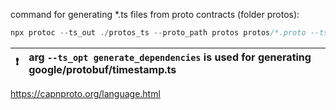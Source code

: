 command for generating *.ts files from proto contracts (folder protos):
```ts
npx protoc --ts_out ./protos_ts --proto_path protos protos/*.proto --ts_opt generate_dependencies
```

❗    | arg `--ts_opt generate_dependencies` is used for generating google/protobuf/timestamp.ts
:---: | :---


https://capnproto.org/language.html